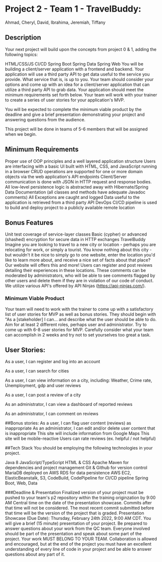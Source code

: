 # Project 2 - Team 1 - TravelBuddy:
Ahmad, Cheryl, David, Ibrahima, Jeremiah, Tiffany

## Description
Your next project will build upon the concepts from project 0 & 1, adding the following topics: 

HTML/CSS/JS
CI/CD
Spring Boot
Spring Data
Spring Web
You will be building a client/server application with a frontend and backend. Your application will use a third party API to get data useful to the service you provide. What service that is, is up to you. Your team should consider your options and come up with an idea for a client/server application that can utilize a third party API to grab data. Your application should meet the minimum requirements set forth below. Your team will work with your trainer to create a series of user stories for your application's MVP.

You will be expected to complete the minimum viable product by the deadline and give a brief presentation demonstrating your project and answering questions from the audience.

This project will be done in teams of 5-6 members that will be assigned when we begin.

## Minimum Requirements
Proper use of OOP principles and a well layered application structure
Users are interfacing with a basic UI built with HTML, CSS, and JavaScript running in a browser
CRUD operations are supported for one or more domain objects via the web application's API endpoints
Client/Server communication is done with JSON in HTTP request and response bodies.
All low-level persistence logic is abstracted away with Hibernate/Spring Data
Documentation (all classes and methods have adequate Javadoc comments)
All Exceptions are caught and logged
Data useful to the application is retrieved from a third party API
DevOps CI/CD pipeline is used to build and deploy project to a publicly available remote location
## Bonus Features
Unit test coverage of service-layer classes
Basic (cypher) or advanced (shashed) encryption for secure data in HTTP exchanges
TravelBuddy
Imagine you are looking to travel to a new city or location - perhaps you are relocating for work, or simply a tourist. You know nothing about this city - but wouldn't it be nice to simply go to one website, enter the location you'd like to learn more about, and receive a nice set of facts about that place? Our website will offers this and more! Users can register and post reviews detailing their experiences in these locations. These comments can be moderated by administrators, who will be able to see comments flagged by other users and delete them if they are in violation of our code of conduct. We utilize various API's offered by API Ninjas (https://api-ninjas.com/).

### Minimum Viable Product
Your team will need to work with the trainer to come up with a satisfactory list of user stories for MVP as well as bonus stories. They should begin with "As a [stakeholder] I can... and describe what the user should be able to do. Aim for at least 2 different roles, perhaps user and administrator. Try to come up with 6-8 user stories for MVP. Carefully consider what your team can accomplish in 2 weeks and try not to set yourselves too great a task.

## User Stories:
As a user, I can register and log into an account

As a user, I can search for cities

As a user, I can view information on a city, including: Weather, Crime rate, Unemployment, gdp and user reviews

As a user, I can post a review of a city

As an administrator, I can view a dashboard of reported reviews

As an administrator, I can comment on reviews

##Bonus stories:
As a user, I can flag user content (reviews) as inappropriate
As an administrator, I can edit and/or delete user content that is inappropriate
This site will include information from Google Maps
This site will be mobile-reactive
Users can rate reviews (ex. helpful / not helpful)


##Tech Stack
You should be employing the following technologies in your project.

Java 8
JavaScript/TypeScript
HTML & CSS
Apache Maven for dependencies and project management
Git & Github for version control
MariaDB deployed on AWS RDS for data persistence
AWS EC2, ElasticBeanstalk, S3, CodeBuild, CodePipeline for CI/CD pipeline
Spring Boot, Web, Data

###Deadline & Presentation
Finalized version of your project must be pushed to your team's p2 repository within the training originzation by 9:00 AM Central time on the date of the presentation showcase. Commits after that time will not be considered. The most recent commit submitted before that time will be the version of the project that is graded.
Presentation Showcase (Due Date): Thursday, February 24th 2022, 9:00 AM CDT.
You will give a brief (15 minute) presentation of your project. Be prepared to answer questions about your work from the QC team. Everyone involved should be part of the presentation and speak about some part of the project.
Your work MUST BELONG TO YOUR TEAM. Collaboration is allowed and encouraged, but at the end of the project you must have an excellent understanding of every line of code in your project and be able to answer questions about any part of it.
